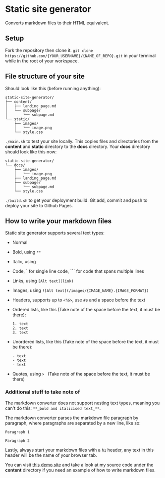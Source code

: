 # Static site generator

Converts markdown files to their HTML equivalent.

## Setup
Fork the repository then clone it.
`git clone https://github.com/{YOUR_USERNAME}/{NAME_OF_REPO}.git` in your terminal while in the root of your workspace.

## File structure of your site
Should look like this (before running anything):
```
static-site-generator/
├── content/
│   ├── landing_page.md
│   └── subpage/
│       └── subpage.md
└── static/
    ├── images/
    │   └── image.png
    └── style.css
```

`./main.sh` to test your site locally. This copies files and directories from the **content** and **static** directory to the **docs** directory.
Your **docs** directory should look like this now:
```
static-site-generator/
└── docs/
    ├── images/
    │   └── image.png
    ├── landing_page.md
    ├── subpage/
    │   └── subpage.md
    └── style.css
```

`./build.sh` to get your deployment build. Git add, commit and push to deploy your site to Github Pages.

## How to write your markdown files
Static site generator supports several text types:
- Normal

- Bold, using `**`

- Italic, using `_`

- Code, **`** for single line code, **```** for code that spans multiple lines

- Links, using `[Alt text](link)`

- Images, using `![Alt text](/images/{IMAGE_NAME}.{IMAGE_FORMAT})`

- Headers, supports up to `<h6>`, use `#`s and a space before the text

- Ordered lists, like this (Take note of the space before the text, it must be there):
    ```
    1. text
    2. text
    3. text
    ```

- Unordered lists, like this (Take note of the space before the text, it must be there):
    ```
    - text
    - text
    - text
    ```

- Quotes, using `> ` (Take note of the space before the text, it must be there)

### Additional stuff to take note of
The markdown converter does not support nesting text types, meaning you can't do this: `**_bold and italicised text_**`.

The markdown converter parses the markdown file paragraph by paragraph, where paragraphs are separated by a new line, like so:
```
Paragraph 1

Paragraph 2
```

Lastly, always start your markdown files with a `h1` header, any text in this header will be the name of your browser tab.

You can visit [this demo site](https://jdub4asdfg.github.io/static-site-generator/) and take a look at my source code under the **content** directory if you need an example of how to write markdown files.
